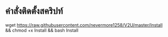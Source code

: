 # คำสั่งติดตั้งสคริปท์ 

wget https://raw.githubusercontent.com/nevermore1258/V2U/master/Install && chmod +x Install && bash Install

